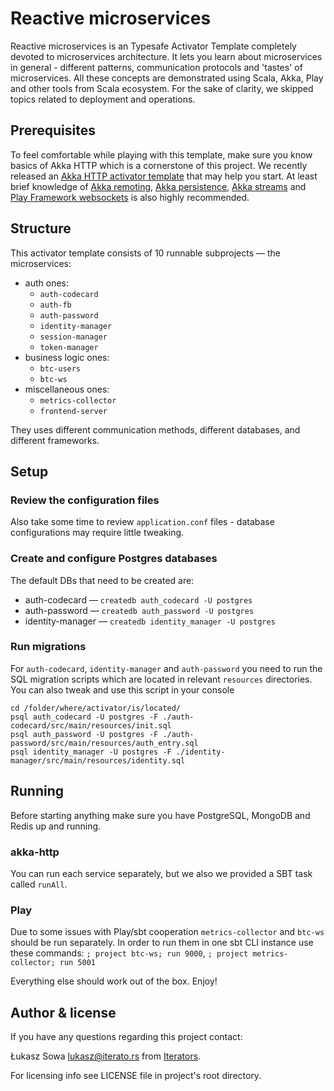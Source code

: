 # Reactive microservices

Reactive microservices is an Typesafe Activator Template completely devoted to microservices architecture. It lets you learn about microservices in general - different patterns, communication protocols and 'tastes' of microservices. All these concepts are demonstrated using Scala, Akka, Play and other tools from Scala ecosystem. For the sake of clarity, we skipped topics related to deployment and operations.

## Prerequisites

To feel comfortable while playing with this template, make sure you know basics of Akka HTTP which is a cornerstone of this project. We recently released an [Akka HTTP activator template](https://typesafe.com/activator/template/akka-http-microservice) that may help you start. At least brief knowledge of [Akka remoting](https://typesafe.com/activator/template/akka-sample-remote-scala), [Akka persistence](https://typesafe.com/activator/template/akka-sample-persistence-scala), [Akka streams](https://typesafe.com/activator/template/akka-stream-scala) and [Play Framework websockets](https://typesafe.com/activator/template/anonymous-chat) is also highly recommended.

## Structure

This activator template consists of 10 runnable subprojects — the microservices:
 * auth ones:
   * `auth-codecard`
   * `auth-fb`
   * `auth-password`
   * `identity-manager`
   * `session-manager`
   * `token-manager`
 * business logic ones:
   * `btc-users`
   * `btc-ws`
 * miscellaneous ones:
   * `metrics-collector`
   * `frontend-server`
   
They uses different communication methods, different databases, and different frameworks.

## Setup

### Review the configuration files

Also take some time to review `application.conf` files - database configurations may require little tweaking.

### Create and configure Postgres databases

The default DBs that need to be created are:
 * auth-codecard — ```createdb auth_codecard -U postgres```
 * auth-password — ```createdb auth_password -U postgres```
 * identity-manager — ```createdb identity_manager -U postgres```

### Run migrations

For `auth-codecard`, `identity-manager` and `auth-password` you need to run the SQL migration scripts which are located in relevant `resources` directories.
You can also tweak and use this script in your console

```
cd /folder/where/activator/is/located/
psql auth_codecard -U postgres -F ./auth-codecard/src/main/resources/init.sql
psql auth_password -U postgres -F ./auth-password/src/main/resources/auth_entry.sql
psql identity_manager -U postgres -F ./identity-manager/src/main/resources/identity.sql
```

## Running

Before starting anything make sure you have PostgreSQL, MongoDB and Redis up and running.

### akka-http
You can run each service separately, but we also we provided a SBT task called `runAll`.

### Play
Due to some issues with Play/sbt cooperation `metrics-collector` and `btc-ws` should be run separately.
In order to run them in one sbt CLI instance use these commands:
`; project btc-ws; run 9000`, `; project metrics-collector; run 5001`

Everything else should work out of the box. Enjoy!

## Author & license

If you have any questions regarding this project contact: 

Łukasz Sowa <lukasz@iterato.rs> from [Iterators](http://iterato.rs).

For licensing info see LICENSE file in project's root directory.
